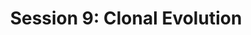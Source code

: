 ---
layout: default
title: "Session 9: Clonal Evolution "
parent: Sessions
nav_order: 9
permalink: /sessions/session_9/
---